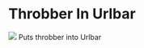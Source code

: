 # Throbber In Urlbar

<img src="https://github.com/srazzano/Images/blob/master/throbber.png"/>
Puts throbber into Urlbar
